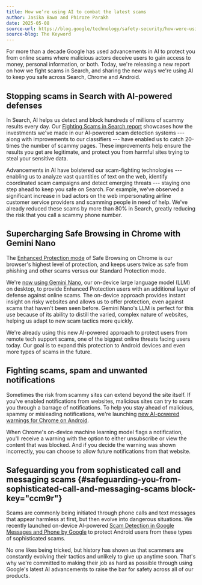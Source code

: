 ```yaml
---
title: How we’re using AI to combat the latest scams
author: Jasika Bawa and Phiroze Parakh
date: 2025-05-08
source-url: https://blog.google/technology/safety-security/how-were-using-ai-to-combat-the-latest-scams/
source-blog: The Keyword
---
```


For more than a decade Google has used advancements in AI to protect you from
online scams where malicious actors deceive users to gain access to money,
personal information, or both. Today, we\'re releasing a new report on how we
fight scams in Search, and sharing the new ways we\'re using AI to keep you safe
across Search, Chrome and Android.

## Stopping scams in Search with AI-powered defenses

In Search, AI helps us detect and block hundreds of millions of scammy results
every day. Our [Fighting Scams in Search
report](https://storage.googleapis.com/gweb-uniblog-publish-prod/documents/Search-Scam-Report-0508.pdf)
showcases how the investments we've made in our AI-powered scam detection
systems --- along with improvements to our classifiers --- have enabled us to
catch 20-times the number of scammy pages. These improvements help ensure the
results you get are legitimate, and protect you from harmful sites trying to
steal your sensitive data.

Advancements in AI have bolstered our scam-fighting technologies --- enabling us
to analyze vast quantities of text on the web, identify coordinated scam
campaigns and detect emerging threats --- staying one step ahead to keep you
safe on Search. For example, we've observed a significant increase in bad actors
on the web impersonating airline customer service providers and scamming people
in need of help. We've already reduced these scams by more than 80% in Search,
greatly reducing the risk that you call a scammy phone number.

## Supercharging Safe Browsing in Chrome with Gemini Nano

The [Enhanced Protection
mode](https://blog.google/products/chrome/google-chrome-safe-browsing-one-billion-users/)
of Safe Browsing on Chrome is our browser's highest level of protection, and
keeps users twice as safe from phishing and other scams versus our Standard
Protection mode.

We're [now using Gemini
Nano](https://security.googleblog.com/2025/05/using-ai-to-stop-tech-support-scams-in.html),
our on-device large language model (LLM) on desktop, to provide Enhanced
Protection users with an additional layer of defense against online scams. The
on-device approach provides instant insight on risky websites and allows us to
offer protection, even against scams that haven\'t been seen before. Gemini
Nano\'s LLM is perfect for this use because of its ability to distill the
varied, complex nature of websites, helping us adapt to new scam tactics more
quickly.

We\'re already using this new AI-powered approach to protect users from remote
tech support scams, one of the biggest online threats facing users today. Our
goal is to expand this protection to Android devices and even more types of
scams in the future.

## Fighting scams, spam and unwanted notifications

Sometimes the risk from scammy sites can extend beyond the site itself. If
you\'ve enabled notifications from websites, malicious sites can try to scam you
through a barrage of notifications. To help you stay ahead of malicious, spammy
or misleading notifications, we\'re launching [new AI-powered warnings for
Chrome on
Android](https://blog.chromium.org/2025/05/fighting-unwanted-notifications-with.html).

When Chrome's on-device machine learning model flags a notification, you'll
receive a warning with the option to either unsubscribe or view the content that
was blocked. And if you decide the warning was shown incorrectly, you can choose
to allow future notifications from that website.

## Safeguarding you from sophisticated call and messaging scams {#safeguarding-you-from-sophisticated-call-and-messaging-scams block-key="ccm9r"}

Scams are commonly being initiated through phone calls and text messages that
appear harmless at first, but then evolve into dangerous situations. We recently
launched on-device AI-powered [Scam Detection in Google Messages and Phone by
Google](https://security.googleblog.com/2025/03/new-ai-powered-scam-detection-features.html)
to protect Android users from these types of sophisticated scams.

No one likes being tricked, but history has shown us that scammers are
constantly evolving their tactics and unlikely to give up anytime soon. That's
why we're committed to making their job as hard as possible through using
Google's latest AI advancements to raise the bar for safety across all of our
products.

